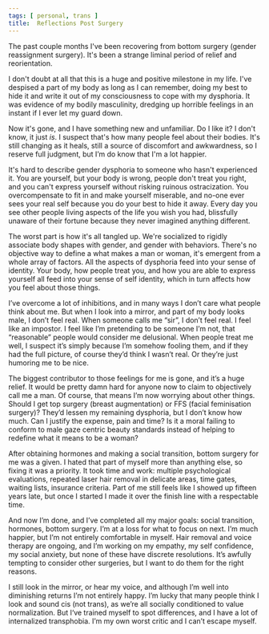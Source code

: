 ```yaml
---
tags: [ personal, trans ]
title:  Reflections Post Surgery
---
```

The past couple months I've been recovering from bottom surgery (gender
reassignment surgery). It's been a strange liminal period of relief and
reorientation.

I don't doubt at all that this is a huge and positive milestone in my
life. I've despised a part of my body as long as I can remember, doing
my best to hide it and write it out of my consciousness to cope with my
dysphoria. It was evidence of my bodily masculinity, dredging up horrible
feelings in an instant if I ever let my guard down.

Now it's gone, and I have something new and unfamiliar. Do I like it?
I don't know, it just _is_. I suspect that's how many people feel about
their bodies. It's still changing as it heals, still a source of discomfort
and awkwardness, so I reserve full judgment, but I’m do know that I'm a
lot happier.

It's hard to describe gender dysphoria to someone who hasn't experienced 
it. You are yourself, but your body is wrong, people don't treat you
right, and you can't express yourself without risking ruinous ostracization.
You overcompensate to fit in and make yourself miserable, and no-one ever
sees your real self because you do your best to hide it away. Every day
you see other people living aspects of the life you wish you had,
blissfully unaware of their fortune because they never imagined anything
different.

The worst part is how it's all tangled up. We're socialized to rigidly
associate body shapes with gender, and gender with behaviors. There's
no objective way to define a what makes a man or woman, it's emergent
from a whole array of factors. All the aspects of dysphoria feed into
your sense of identity. Your body, how people treat you, and how you are
able to express yourself all feed into your sense of self identity, which
in turn affects how you feel about those things.

I’ve overcome a lot of inhibitions, and in many ways I don’t care what
people think about me. But when I look into a mirror, and part of my
body looks male, I don’t feel real. When someone calls me “sir”, I
don’t feel real. I feel like an impostor. I feel like I’m pretending
to be someone I’m not, that “reasonable” people would consider me 
delusional. When people treat me well, I suspect it’s simply because I’m
somehow fooling them, and if they had the full picture, of course they’d
think I wasn’t real. Or they’re just humoring me to be nice.

The biggest contributor to those feelings for me is gone, and it’s a huge
relief. It would be pretty damn hard for anyone now to claim to
objectively call me a man. Of course, that means I’m now worrying about
other things. Should I get top surgery (breast augmentation) or FFS
(facial feminisation surgery)? They’d lessen my remaining dysphoria,
but I don’t know how much. Can I justify the expense, pain and time?
Is it a moral failing to conform to male gaze centric beauty standards
instead of helping to redefine what it means to be a woman?

After obtaining hormones and making a social transition, bottom surgery
for me was a given. I hated that part of myself more than anything else,
so fixing it was a priority. It took time and work: multiple
psychological evaluations, repeated laser hair removal in delicate
areas, time gates, waiting lists, insurance criteria. Part of me still
feels like I showed up fifteen years late, but once I started I made
it over the finish line with a respectable time.

And now I’m done, and I’ve completed all my major goals: social
transition, hormones, bottom surgery. I’m at a loss for what to focus
on next. I’m much happier, but I’m not entirely comfortable in myself.
Hair removal and voice therapy are ongoing, and I’m working on my
empathy, my self confidence, my social anxiety, but none of these
have discrete resolutions. It’s awfully tempting to consider other
surgeries, but I want to do them for the right reasons.

I still look in the mirror, or hear my voice, and although I’m well
into diminishing returns I’m not  entirely happy. I’m lucky that many
people think I look and sound cis (not trans), as we’re all socially
conditioned to value normalization. But I‘ve trained myself to spot
differences, and I have a lot of internalized transphobia. I’m my
own worst critic and I can’t escape myself.
